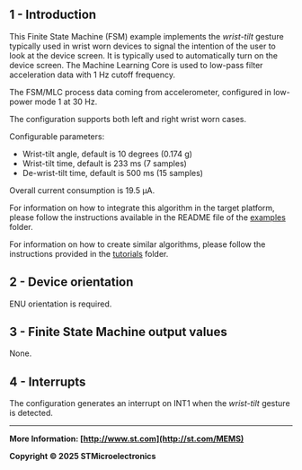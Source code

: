 ## 1 - Introduction

This Finite State Machine (FSM) example implements the *wrist-tilt* gesture typically used in wrist worn devices to signal the intention of the user to look at the device screen. It is typically used to automatically turn on the device screen. The Machine Learning Core is used to low-pass filter acceleration data with 1 Hz cutoff frequency.

The FSM/MLC process data coming from accelerometer, configured in low-power mode 1 at 30 Hz.

The configuration supports both left and right wrist worn cases.

Configurable parameters:

- Wrist-tilt angle, default is 10 degrees (0.174 g)
- Wrist-tilt time, default is 233 ms (7 samples)
- De-wrist-tilt time, default is 500 ms (15 samples)

Overall current consumption is 19.5 µA.

For information on how to integrate this algorithm in the target platform, please follow the instructions available in the README file of the [examples](../../../examples) folder.

For information on how to create similar algorithms, please follow the instructions provided in the [tutorials](../../../tutorials) folder.

## 2 - Device orientation

ENU orientation is required.

## 3 - Finite State Machine output values

None.

## 4 - Interrupts

The configuration generates an interrupt on INT1 when the *wrist-tilt* gesture is detected.

------

**More Information: [http://www.st.com](http://st.com/MEMS)**

**Copyright © 2025 STMicroelectronics**

